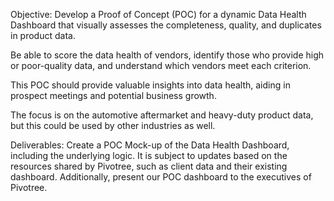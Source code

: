 Objective: Develop a Proof of Concept (POC) for a dynamic Data Health Dashboard that visually assesses the completeness, quality, and duplicates in product data. 

Be able to score the data health of vendors, identify those who provide high or poor-quality data, and understand which vendors meet each criterion.  

This POC should provide valuable insights into data health, aiding in prospect meetings and potential business growth.  

The focus is on the automotive aftermarket and heavy-duty product data, but this could be used by other industries as well. 

Deliverables:  Create a POC Mock-up of the Data Health Dashboard, including the underlying logic. It is subject to updates based on the resources shared by Pivotree, such as client data and their existing dashboard. Additionally, present our POC dashboard to the executives of Pivotree. 
